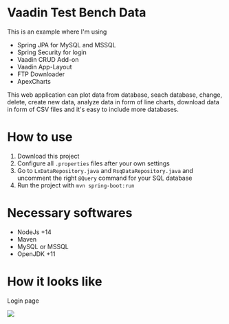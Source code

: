 # Vaadin Test Bench Data

This is an example where I'm using 

- Spring JPA for MySQL and MSSQL
- Spring Security for login
- Vaadin CRUD Add-on
- Vaadin App-Layout
- FTP Downloader
- ApexCharts

This web application can plot data from database, seach database, change, delete, create new data, analyze data in form of
line charts, download data in form of CSV files and it's easy to include more databases.

# How to use

1. Download this project
2. Configure all `.properties` files after your own settings
3. Go to `LxDataRepository.java` and `RsqDataRepository.java` and uncomment the right `@Query` command for your SQL database
4. Run the project with `mvn spring-boot:run`

# Necessary softwares

- NodeJs +14
- Maven
- MySQL or MSSQL
- OpenJDK +11

# How it looks like

Login page 

![](https://github.com/DanielMartensson/Vaadin-Test-Bench-Data/blob/main/pictures/login.PNG)

